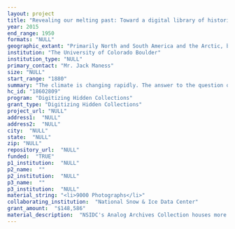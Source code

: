 ```yaml
--- 
layout: project 
title: "Revealing our melting past: Toward a digital library of historic glacier photography"
year: 2015
end_range: 1950
formats: "NULL"
geographic_extant: "Primarily North and South America and the Arctic, but also glaciated regions in Europe."
institution: "The University of Colorado Boulder"
institution_type: "NULL"
primary_contact: "Mr. Jack Maness"
size: "NULL"
start_range: "1880"
summary: "The climate is changing rapidly. The answer to the question of how rapidly, however, depends directly on how long relevant data can be analyzed. Archival data, then, which predates the satellite era, is essential to the study of climate change over time. The National Snow and Ice Data Center (NSIDC) is responsible for managing, archiving, and disseminating cryospheric and polar data. Today, these data are digital. However, hidden within the NSIDC is a collection of historical archival materials that record the earth's glaciated regions prior to modern data gathering methods, and this archive has no dedicated archivist. We seek to digitize the entirety of the archive's print glacier photograph collection in order to enable new scientific discoveries related to climate change, and to help tell the story of a warming planet to the public and policy makers. This project will be a rapid prototype for potential future collaborations."
hc_id: "18602809"
program: "Digitizing Hidden Collections"
grant_type: "Digitizing Hidden Collections"
project_url: "NULL"
address1:  "NULL"
address2:  "NULL"
city:  "NULL"
state:  "NULL"
zip: "NULL"
repository_url:  "NULL"
funded:  "TRUE"
p1_institution:  "NULL"
p2_name:  ""
p2_institution:  "NULL"
p3_name:  ""
p3_institution:  "NULL"
material_string: "<li>9000 Photographs</li>"
collaborating_institution:  "National Snow & Ice Data Center"
grant_amount:  "$148,586"
material_description:  "NSIDC's Analog Archives Collection houses more than 20,000 glacier photograph prints. William O. Field compiled one subset of this collection, roughly 5,000 prints, including many taken by Harry F. Reid, \"America's first geophysicist.\" Reid traveled to Glacier Bay, Alaska, in 1890 and 1892 in order to photograph and map the area. Collected by Field after Reid's death in 1945, the materials also include approximately 600 glass plate negatives and prints, 22 expedition notebooks, and about 1 cubic foot of manuscript materials (including drafts of Reid's map of Glacier Bay). Some of these images have been digitized, but not the entire collection. Other subsets include 13 Rocky Mountain National Park Glacier Survey Reports and the accompanying 264 glacier photographs; 79 terrestrial photographs taken by Fred D. Ayres in Peru during the 1950s; 360 images of Colorado's Arapaho Glacier taken in the early 1900s by Junius Henderson (first curator of the CU Museum); and over 1,200 photographs of Greenland glaciers, donated by the U.S. Coast Guard. Images from southern Colorado, Glacier National Park, the Cascades, and much of Alaska across several decades are also included in the collection. Funding for digitization and archival work at NSIDC is no longer available, so a complete description of the entire collection is not possible at this time. NSIDC's collection of prints is fragile. To view the collection, users must travel to NSIDC; or NSIDC staff may search the print collection for users."
---
```

